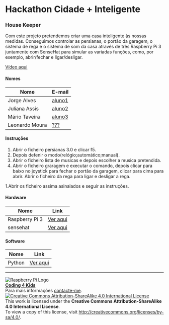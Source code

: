 # Hackathon Cidade + Inteligente  
  
### House Keeper    

Com este projeto pretendemos criar uma casa inteligente às nossas medidas. Conseguimos controlar as persianas, o portão da garagem, o sistema de rega e o sistema de som da casa através de três Raspberry Pi 3 juntamente com SenseHat para simular as variadas funções, como, por exemplo, abrir/fechar e ligar/desligar.  

[Vídeo aqui](Demo/HouseKeeper.MOV?raw=true)  

#### Nomes    

|Nome  |E-mail  |  
|---|---|   
|Jorge Alves  |[aluno1](mailto:jorge.alves425@gmail.com)  |  
|Juliana Assis |[aluno2](mailto:juliana.assisoliveira@gmail.com)  |  
|Mário Taveira  |[aluno3](mailto:mariotaveira2000@gmail.com)  |  
|Leonardo Moura  |[???](mailto:???@gmail.com)  |  

#### Instruções

1. Abrir o ficheiro persianas 3.0 e clicar f5.   
1. Depois defenir o modo(relógio;automático;manual).  
1. Abrir o ficheiro lista de musicas e depois escolher a musica pretendida.   
1. Abrir o ficheiro graragem e executar o comando, depois clicar para baixo no joystick para fechar o portão da garagem, clicar para cima para abrir. Abrir o ficheiro da rega para ligar e desligar a rega.  

1.Abrir os ficheiro assima asinalados e seguir as instruções.  

#### Hardware  

|Nome  |Link  |    
|---|---|  
|Raspberry Pi 3 |[Ver aqui](https://www.raspberrypi.org/products/raspberry-pi-3-model-b/)  |    
|sensehat |[Ver aqui](https://www.raspberrypi.org/products/sense-hat/)  |    

#### Software  

|Nome  |Link  |  
|---|---|    
|Python  |[Ver aqui](https://www.python.org/)  |  

***  
[![Raspberry Pi Logo](https://upload.wikimedia.org/wikipedia/en/thumb/c/cb/Raspberry_Pi_Logo.svg/50px-Raspberry_Pi_Logo.svg.png)](http://raspberrypi.org)   
[**Coding 4 Kids**](http://coding4kids.github.io/coding4kids/)  
Para mais informações [contacte-me](mailto:nunofilipesantos@gmail.com).  
[![Creative Commons Attribution-ShareAlike 4.0 International License](https://licensebuttons.net/l/by-sa/4.0/88x31.png)](http://creativecommons.org/licenses/by-sa/4.0/)  
This work is licensed under the **Creative Commons Attribution-ShareAlike 4.0 International License**.  
To view a copy of this license, visit http://creativecommons.org/licenses/by-sa/4.0/.  
